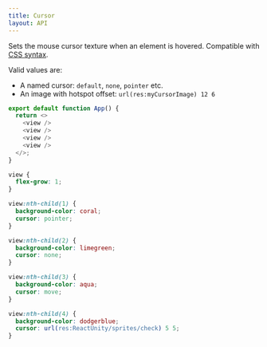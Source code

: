 ```yaml
---
title: Cursor
layout: API
---
```



Sets the mouse cursor texture when an element is hovered. Compatible with [CSS syntax](https://developer.mozilla.org/en-US/docs/Web/CSS/cursor).

Valid values are:
- A named cursor: `default`, `none`, `pointer` etc.
- An image with hotspot offset: `url(res:myCursorImage) 12 6`

<Sandpack>

```js
export default function App() {
  return <>
    <view />
    <view />
    <view />
    <view />
  </>;
}
```

```css active
view {
  flex-grow: 1;
}

view:nth-child(1) {
  background-color: coral;
  cursor: pointer;
}

view:nth-child(2) {
  background-color: limegreen;
  cursor: none;
}

view:nth-child(3) {
  background-color: aqua;
  cursor: move;
}

view:nth-child(4) {
  background-color: dodgerblue;
  cursor: url(res:ReactUnity/sprites/check) 5 5;
}
```

</Sandpack>
